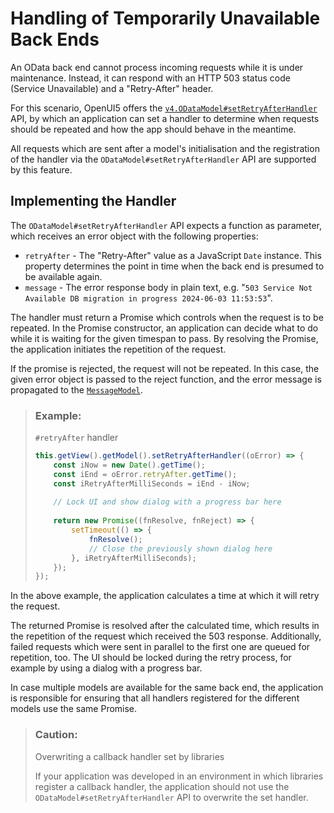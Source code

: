 <!-- loiob3422ec53888461d9c47ef0e809ff3f1 -->

# Handling of Temporarily Unavailable Back Ends

An OData back end cannot process incoming requests while it is under maintenance. Instead, it can respond with an HTTP 503 status code \(Service Unavailable\) and a "Retry-After" header.

For this scenario, OpenUI5 offers the [`v4.ODataModel#setRetryAfterHandler`](https://ui5.sap.com/#/api/sap.ui.model.odata.v4.ODataModel%23methods/setRetryAfterHandler) API, by which an application can set a handler to determine when requests should be repeated and how the app should behave in the meantime.

All requests which are sent after a model's initialisation and the registration of the handler via the `ODataModel#setRetryAfterHandler` API are supported by this feature.



<a name="loiob3422ec53888461d9c47ef0e809ff3f1__section_uqy_yc1_q2c"/>

## Implementing the Handler

The `ODataModel#setRetryAfterHandler` API expects a function as parameter, which receives an error object with the following properties:

-   `retryAfter` - The "Retry-After" value as a JavaScript `Date` instance. This property determines the point in time when the back end is presumed to be available again.
-   `message` - The error response body in plain text, e.g. "`503 Service Not Available DB migration in progress 2024-06-03 11:53:53`".

The handler must return a Promise which controls when the request is to be repeated. In the Promise constructor, an application can decide what to do while it is waiting for the given timespan to pass. By resolving the Promise, the application initiates the repetition of the request.

If the promise is rejected, the request will not be repeated. In this case, the given error object is passed to the reject function, and the error message is propagated to the [`MessageModel`](https://ui5.sap.com/#/api/sap.ui.model.message.MessageModel).

> ### Example:  
> `#retryAfter` handler
> 
> ```js
> this.getView().getModel().setRetryAfterHandler((oError) => {
>     const iNow = new Date().getTime();
>     const iEnd = oError.retryAfter.getTime();
>     const iRetryAfterMilliSeconds = iEnd - iNow;
>  
>     // Lock UI and show dialog with a progress bar here
>          
>     return new Promise((fnResolve, fnReject) => {               
>         setTimeout(() => {          
>             fnResolve();
>             // Close the previously shown dialog here
>         }, iRetryAfterMilliSeconds);
>     });
> });
> ```

In the above example, the application calculates a time at which it will retry the request.

The returned Promise is resolved after the calculated time, which results in the repetition of the request which received the 503 response. Additionally, failed requests which were sent in parallel to the first one are queued for repetition, too. The UI should be locked during the retry process, for example by using a dialog with a progress bar.

In case multiple models are available for the same back end, the application is responsible for ensuring that all handlers registered for the different models use the same Promise.

> ### Caution:  
> Overwriting a callback handler set by libraries
> 
> If your application was developed in an environment in which libraries register a callback handler, the application should not use the `ODataModel#setRetryAfterHandler` API to overwrite the set handler.

